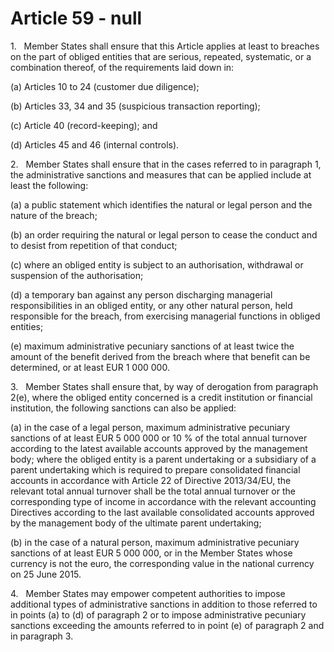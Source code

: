 # Article 59 - null


1.   Member States shall ensure that this Article applies at least to breaches on the part of obliged entities that are serious, repeated, systematic, or a combination thereof, of the requirements laid down in:

(a) Articles 10 to 24 (customer due diligence);

(b) Articles 33, 34 and 35 (suspicious transaction reporting);

(c) Article 40 (record-keeping); and

(d) Articles 45 and 46 (internal controls).

2.   Member States shall ensure that in the cases referred to in paragraph 1, the administrative sanctions and measures that can be applied include at least the following:

(a) a public statement which identifies the natural or legal person and the nature of the breach;

(b) an order requiring the natural or legal person to cease the conduct and to desist from repetition of that conduct;

(c) where an obliged entity is subject to an authorisation, withdrawal or suspension of the authorisation;

(d) a temporary ban against any person discharging managerial responsibilities in an obliged entity, or any other natural person, held responsible for the breach, from exercising managerial functions in obliged entities;

(e) maximum administrative pecuniary sanctions of at least twice the amount of the benefit derived from the breach where that benefit can be determined, or at least EUR 1 000 000.

3.   Member States shall ensure that, by way of derogation from paragraph 2(e), where the obliged entity concerned is a credit institution or financial institution, the following sanctions can also be applied:

(a) in the case of a legal person, maximum administrative pecuniary sanctions of at least EUR 5 000 000 or 10 % of the total annual turnover according to the latest available accounts approved by the management body; where the obliged entity is a parent undertaking or a subsidiary of a parent undertaking which is required to prepare consolidated financial accounts in accordance with Article 22 of Directive 2013/34/EU, the relevant total annual turnover shall be the total annual turnover or the corresponding type of income in accordance with the relevant accounting Directives according to the last available consolidated accounts approved by the management body of the ultimate parent undertaking;

(b) in the case of a natural person, maximum administrative pecuniary sanctions of at least EUR 5 000 000, or in the Member States whose currency is not the euro, the corresponding value in the national currency on 25 June 2015.

4.   Member States may empower competent authorities to impose additional types of administrative sanctions in addition to those referred to in points (a) to (d) of paragraph 2 or to impose administrative pecuniary sanctions exceeding the amounts referred to in point (e) of paragraph 2 and in paragraph 3.
